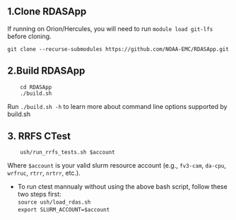 ## 1.Clone RDASApp
If running on Orion/Hercules, you will need to run `module load git-lfs` before cloning. 
```
git clone --recurse-submodules https://github.com/NOAA-EMC/RDASApp.git
```
## 2.Build RDASApp
```
    cd RDASApp
    ./build.sh
```
Run `./build.sh -h` to learn more about command line options supported by build.sh

## 3. RRFS CTest
```
    ush/run_rrfs_tests.sh $account
```
Where `$account` is your valid slurm resource account (e.g., `fv3-cam`, `da-cpu`, `wrfruc`, `rtrr`, `nrtrr`, etc.).   
- To run ctest mannualy without using the above bash script, follow these two steps first:  
`source ush/load_rdas.sh`    
`export SLURM_ACCOUNT=$account`
